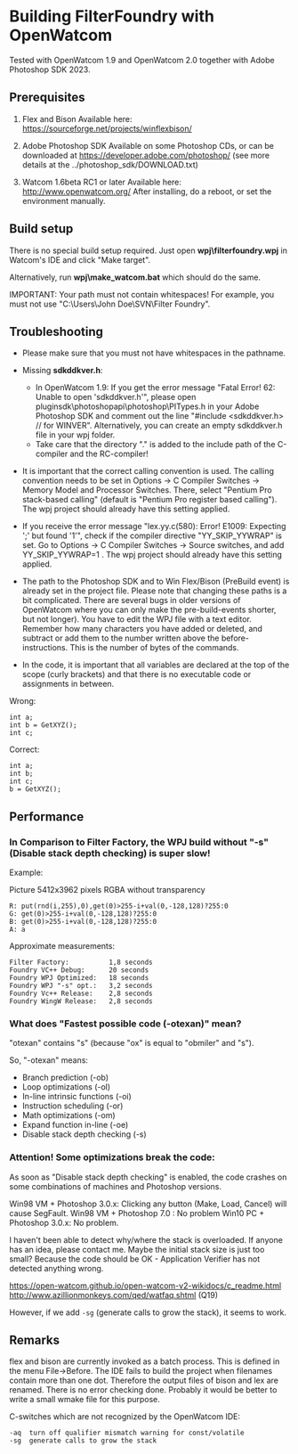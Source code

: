 
Building FilterFoundry with OpenWatcom
======================================

Tested with OpenWatcom 1.9 and OpenWatcom 2.0 together with Adobe Photoshop SDK 2023.


Prerequisites
-------------

1) Flex and Bison
   Available here:
   https://sourceforge.net/projects/winflexbison/

2) Adobe Photoshop SDK
   Available on some Photoshop CDs, or can be downloaded at
   https://developer.adobe.com/photoshop/
   (see more details at the ../photoshop_sdk/DOWNLOAD.txt)

3) Watcom 1.6beta RC1 or later
   Available here:
   http://www.openwatcom.org/
   After installing, do a reboot, or set the environment manually.


Build setup
-----------

There is no special build setup required.
Just open **wpj\filterfoundry.wpj** in Watcom's IDE and click "Make target".

Alternatively, run **wpj\make_watcom.bat** which should do the same.

IMPORTANT: Your path must not contain whitespaces!
For example, you must not use "C:\Users\John Doe\SVN\Filter Foundry\".


Troubleshooting
---------------

- Please make sure that you must not have whitespaces in the pathname.

- Missing **sdkddkver.h**:
  * In OpenWatcom 1.9:
    If you get the error message "Fatal Error! 62:  Unable to open 'sdkddkver.h'", please open 
    pluginsdk\photoshopapi\photoshop\PITypes.h in your Adobe Photoshop SDK and
    comment out the line "#include <sdkddkver.h> // for WINVER".
    Alternatively, you can create an empty sdkddkver.h file in your wpj folder.
  * Take care that the directory "." is added to the include path of the C-compiler
    and the RC-compiler!

- It is important that the correct calling convention is used.
  The calling convention needs to be set in
  Options -> C Compiler Switches -> Memory Model and Processor Switches.
  There, select "Pentium Pro stack-based calling" (default is "Pentium Pro register based calling").
  The wpj project should already have this setting applied.

- If you receive the error message "lex.yy.c(580): Error! E1009: Expecting ';' but found '1'",
  check if the compiler directive "YY_SKIP_YYWRAP" is set.
  Go to Options -> C Compiler Switches -> Source switches, and add YY_SKIP_YYWRAP=1 .
  The wpj project should already have this setting applied.

- The path to the Photoshop SDK and to Win Flex/Bison (PreBuild event)
  is already set in the project file. Please note that changing these
  paths is a bit complicated. There are several bugs in older versions of OpenWatcom
  where you can only make the pre-build-events shorter, but not longer).
  You have to edit the WPJ file with a text editor.
  Remember how many characters you have added or deleted,
  and subtract or add them to the number written above the before-instructions.
  This is the number of bytes of the commands.

- In the code, it is important that all variables are declared at the
  top of the scope (curly brackets) and that there is no executable code or
  assignments in between.

Wrong:

    int a;
    int b = GetXYZ();
    int c;

Correct:

    int a;
    int b;
    int c;
    b = GetXYZ();


Performance
-----------

### In Comparison to Filter Factory, the WPJ build without "-s" (Disable stack depth checking) is super slow!

Example:

Picture 5412x3962 pixels RGBA without transparency

    R: put(rnd(i,255),0),get(0)>255-i+val(0,-128,128)?255:0
    G: get(0)>255-i+val(0,-128,128)?255:0
    B: get(0)>255-i+val(0,-128,128)?255:0
    A: a

Approximate measurements:

    Filter Factory:          1,8 seconds
    Foundry VC++ Debug:      20 seconds
    Foundry WPJ Optimized:   18 seconds
    Foundry WPJ "-s" opt.:   3,2 seconds
    Foundry Vc++ Release:    2,8 seconds
    Foundry WingW Release:   2,8 seconds

### What does "Fastest possible code (-otexan)" mean?

"otexan" contains "s" (because "ox" is equal to "obmiler" and "s").

So, "-otexan" means:

- Branch prediction (-ob)
- Loop optimizations (-ol)
- In-line intrinsic functions (-oi)
- Instruction scheduling (-or)
- Math optimizations (-om)
- Expand function in-line (-oe)
- Disable stack depth checking (-s)

### Attention! Some optimizations break the code:

As soon as "Disable stack depth checking" is enabled, the code crashes
on some combinations of machines and Photoshop versions.

Win98 VM + Photoshop 3.0.x: Clicking any button (Make, Load, Cancel) will cause SegFault.
Win98 VM + Photoshop 7.0 : No problem
Win10 PC + Photoshop 3.0.x: No problem.

I haven't been able to detect why/where the stack is overloaded.
If anyone has an idea, please contact me.
Maybe the initial stack size is just too small?
Because the code should be OK - Application Verifier has not detected anything wrong.

https://open-watcom.github.io/open-watcom-v2-wikidocs/c_readme.html
http://www.azillionmonkeys.com/qed/watfaq.shtml (Q19)

However, if we add `-sg` (generate calls to grow the stack), it seems to work.


Remarks
-------

flex and bison are currently invoked as a batch process.
This is defined in the menu File->Before.
The IDE fails to build the project when filenames contain more than one dot.
Therefore the output files of bison and lex are renamed.
There is no error checking done.
Probably it would be better to write a small wmake file for this purpose.

C-switches which are not recognized by the OpenWatcom IDE:

    -aq  turn off qualifier mismatch warning for const/volatile
    -sg  generate calls to grow the stack
